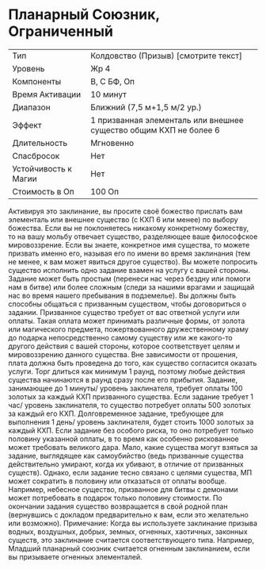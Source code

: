 # Планарный Союзник, Ограниченный

|                      |                                                                   | 
| -------------------- | ----------------------------------------------------------------- |
| Тип                  | Колдовство (Призыв) [смотрите текст]                              |
| Уровень              | Жр 4                                                              |
| Компоненты           | В, С БФ, Оп                                                       |
| Время Активации      | 10 минут                                                          |
| Диапазон             | Ближний (7,5 м+1,5 м/2 ур.)                                       |
| Эффект               | 1 призванная элементаль или внешнее существо общим КХП не более 6 |
| Длительность         | Мгновенно                                                         |
| Спасбросок           | Нет                                                               |
| Устойчивость к Магии | Нет                                                               |
| Стоимость в Оп       | 100 Оп                                                            |

 Активируя это заклинание, вы просите своё божество прислать вам элементаль или внешнее существо (с КХП 6 или менее) по выбору божества. Если вы не поклоняетесь никакому конкретному божеству, то на вашу мольбу отвечает существо, разделяющее ваше философское мировоззрение. Если вы знаете, конкретное имя существа, то можете призвать именно его, называя его по имени во время заклинания (тем не менее, к вам может явиться другое существо). Вы можете попросить существо исполнить одно задание взамен на услугу с вашей стороны. Задание может быть простым (перенеси нас через бездну или помоги нам в битве) или более сложным (следи за нашими врагами и защищай нас во время нашего пребывания в подземелье). Вы должны быть способны общаться с призванным существом, чтобы договориться о задании. Призванное существо требует от вас ответной услуги или оплаты. Такая оплата может принимать различные формы, от золота или магического предмета, пожертвованного дружественному храму до подарка непосредственно самому существу или же какого-то другого действия с вашей стороны, которое соответствует целям и мировоззрению данного существа. Вне зависимости от прошения, плата должна быть проведена до того, как существо согласится оказать услуги. Торг длиться как минимум 1 раунд, поэтому любые действия существа начинаются в раунд сразу после его прибытия. Задание, занимающее до 1 минуты/ уровень заклинателя, требует оплаты 100 золотых за каждый КХП призванного существа. Если задание требует 1 час/ уровень заклинателя, то существо потребует оплаты 500 золотых за каждый его КХП. Долговременное задание, требующее для выполнения 1 день/ уровень заклинателя, будет стоить 1000 золотых за каждый КХП. Если задание без особого риска, то оно потребует только половину указанной оплаты, в то время как особенно рискованное может требовать великого дара. Мало, какие существа могут взяться за задание, выглядящее как самоубийство (ведь призванные существа действительно умирают, когда их убивают, в отличие от призванных существ). Однако, если задание тесно связано с целями существа, МП может сократить в половину или отказаться от оплаты вообще. Например, небесное существо, призванное для битвы с демонами может потребовать в подарок только половину стоимости. По окончании задания существо возвращается в свой родной план (вернувшись с докладом предварительно к вам, если это желательно или возможно). Примечание: Когда вы используете заклинание призыва водных, воздушных, добрых, земных, огненных, хаотичных, законных существ, это заклинание считается соответствующего типа. Например, Младший планарный союзник считается огненным заклинанием, если вы призываете огненных элементалей. 
